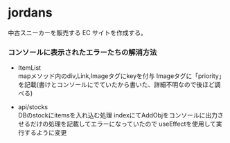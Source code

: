 # jordans

中古スニーカーを販売する EC サイトを作成する。


### コンソールに表示されたエラーたちの解消方法  
- ItemList  
mapメソッド内のdiv,Link,Imageタグにkeyを付与
Imageタグに「priority」を記載(書けとコンソールにでていたから書いた、詳細不明なので後ほど調べる)

- api/stocks  
DBのstockにitemsを入れ込む処理
indexにてAddObjをコンソールに出力させるだけの処理を記載してエラーになっていたので
useEffectを使用して実行するように変更
